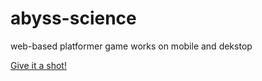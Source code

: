 # abyss-science
web-based platformer game
works on mobile and dekstop

[Give it a shot!](https://grayu3.github.io/abyss-science/)
